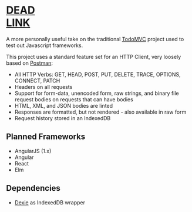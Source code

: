 # [DEAD<br>LINK](https://deadlink.io)

A more personally useful take on the traditional [TodoMVC](http://todomvc.com/) project used to test out Javascript frameworks.

This project uses a standard feature set for an HTTP Client, very loosely based on [Postman](https://www.getpostman.com/):

- All HTTP Verbs: GET, HEAD, POST, PUT, DELETE, TRACE, OPTIONS, CONNECT, PATCH
- Headers on all requests
- Support for form-data, unencoded form, raw strings, and binary file request bodies on requests that can have bodies
- HTML, XML, and JSON bodies are linted
- Responses are formatted, but not rendered - also available in raw form
- Request history stored in an IndexedDB

## Planned Frameworks

- AngularJS (1.x)
- Angular
- React
- Elm

## Dependencies

- [Dexie](http://dexie.org) as IndexedDB wrapper